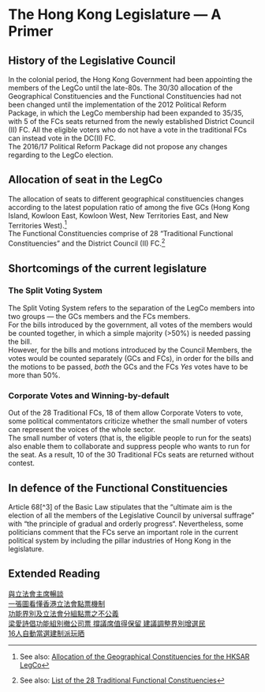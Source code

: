 # The Hong Kong Legislature — A Primer

## History of the Legislative Council

In the colonial period, the Hong Kong Government had been appointing the members of the LegCo until the late-80s. The 30/30 allocation of the Geographical Constituencies and the Functional Constituencies had not been changed until the implementation of the 2012 Political Reform Package, in which the LegCo membership had been expanded to 35/35, with 5 of the FCs seats returned from the newly established District Council \(II\) FC. All the eligible voters who do not have a vote in the traditional FCs can instead vote in the DC\(II\) FC.  
The 2016/17 Political Reform Package did not propose any changes regarding to the LegCo election.

## Allocation of seat in the LegCo

The allocation of seats to different geographical constituencies changes according to the latest population ratio of among the five GCs \(Hong Kong Island, Kowloon East, Kowloon West, New Territories East, and New Territories West\).[^1]  
The Functional Constituencies comprise of 28 “Traditional Functional Constituencies” and the District Council \(II\) FC.[^2]

## Shortcomings of the current legislature

### The Split Voting System

The Split Voting System refers to the separation of the LegCo members into two groups — the GCs members and the FCs members.  
For the bills introduced by the government, all votes of the members would be counted together, in which a simple majority \(&gt;50%\) is needed passing the bill.  
However, for the bills and motions introduced by the Council Members, the votes would be counted separately \(GCs and FCs\), in order for the bills and the motions to be passed, _both_ the GCs and the FCs _Yes_ votes have to be more than 50%.

### Corporate Votes and Winning-by-default

Out of the 28 Traditional FCs, 18 of them allow Corporate Voters to vote, some political commentators criticize whether the small number of voters can represent the voices of the whole sector.  
The small number of voters \(that is, the eligible people to run for the seats\) also enable them to collaborate and suppress people who wants to run for the seat. As a result, 10 of the 30 Traditional FCs seats are returned without contest.

## In defence of the Functional Constituencies

Article 68[^3] of the Basic Law stipulates that the “ultimate aim is the election of all the members of the Legislative Council by universal suffrage” with “the principle of gradual and orderly progress“. Nevertheless, some politicians comment that the FCs serve an important role in the current political system by including the pillar industries of Hong Kong in the legislature.

## Extended Reading

[與立法會主席暢談](http://www.legco.gov.hk/chinese/education/youth_chairman_school_150210.html)  
[一張圖看懂香港立法會點票機制](https://initiumlab.com/blog/20150821-legco-vote-procedure/)  
[功能界別及立法會分組點票之不公義](http://www.inmediahk.net/node/1038769)  
[梁愛詩倡功能組別撤公司票 撐議席值得保留 建議調整界別增選民](https://web.archive.org/web/20080113143314/http://hk.news.yahoo.com/080104/12/2mg30.html)  
[16人自動當選建制派玩晒](http://orientaldaily.on.cc/cnt/news/20120801/00176_011.html)

[^1]: See also: [Allocation of the Geographical Constituencies for the HKSAR LegCo](https://zh.wikipedia.org/zh-hk/地區直選#.E6.AD.B7.E5.B1.86.E7.AB.8B.E6.B3.95.E6.9C.83.E9.81.B8.E5.8D.80.E8.AD.B0.E5.B8.AD.E6.95.B8.E9.87.8F_.28.E9.A6.99.E6.B8.AF.E5.9B.9E.E6.AD.B8.E5.BE.8C.29)

[^2]: See also: [List of the 28 Traditional Functional Constituencies](http://www.eac.gov.hk/pdf/legco/2016LCE_Report/ch/2016lce_appendix4.pdf)


